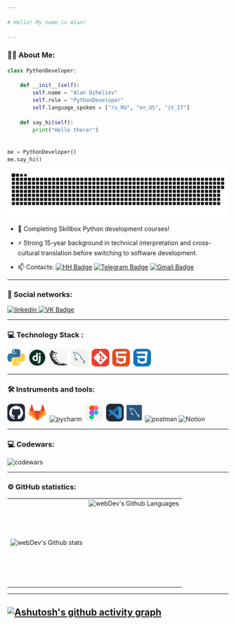 ```yaml
---

# Hello! My name is Alan!

---
```


### :man_technologist: About Me:

```python
class PythonDeveloper:

    def __init__(self):
        self.name = "Alan Dzheliev"
        self.role = "PythonDeveloper"
        self.language_spoken = ["ru_RU", "en_US", "it_IT"]

    def say_hi(self):
        print("Hello there!")


me = PythonDeveloper()
me.say_hi()
```

<p align="center">
 <img width="600" src="assets/github-snake.svg" alt="snake"/>
</p>

- :seedling: Completing Skillbox Python development courses!

- :zap: Strong 15-year background in technical interpretation and cross-cultural translation before switching to software development.

- :mailbox: Contacts: [![HH Badge](https://img.shields.io/badge/-hh.ru-critical?style=flat&&logoColor=white)](https://hh.ru/resume/b536aac6ff0c0e2eea0039ed1f6d4d434c5978) [![Telegram Badge](https://img.shields.io/badge/-alandzheliev-blue?style=flat&logo=Telegram&logoColor=white)](https://t.me/djalan84) [![Gmail Badge](https://img.shields.io/badge/-Gmail-red?style=flat&logo=Gmail&logoColor=white)](mailto:djalan84@gmail.com) 

---

### 🤝 Social networks:

  <div id="badges">
    <a href="https://www.linkedin.com/in/alandzheliev/" target="_blank">
      <img src="https://cdn-icons-png.flaticon.com/512/2504/2504799.png" width="40" height="40" alt="linkedin" />
    </a>
    <a href="https://vk.com/djalan84" target="_blank">
      <img src="https://cdn-icons-png.flaticon.com/512/145/145813.png" width="40" height="40" alt="VK Badge"/>
    </a>
  </div>

---

### 💻 Technology Stack :

<div>
    <img src="./assets/icons/python-icon.svg" title="python" alt="python" width="40" height="40"/>&nbsp
    <img src="./assets/icons/png-transparent-django-web-development-web-framework-python-software-framework-django-text-trademark-logo-thumbnail.png" title="django" alt="django" width="40" height="40"/>&nbsp
    <img src="./assets/icons/png-transparent-flask-representational-state-transfer-application-programming-interface-web-framework-python-schlenk-flask-white-monochrome-black-thumbnail.png" title="flask" alt="flask" width="40" height="40"/>&nbsp
    <img src="./assets/icons/MySQL-Light.svg" title="sql" alt="sql" width="40" height="40"/>&nbsp
    <img src="./assets/icons/Git.svg" title="git" alt="git" width="40" height="40"/>&nbsp
    <img src="./assets/icons/HTML.svg" title="html5" alt="html5" width="40" height="40"/>&nbsp
    <img src="./assets/icons/CSS.svg" title="css" alt="css" width="40" height="40"/>&nbsp
</div>

---

### 🛠 Instruments and tools:

<div>
    <img src="./assets/icons/Github-Dark.svg" title="github" alt="github" width="40" height="40"/>&nbsp;
    <img src="./assets/icons/gitlab-icon.svg" title="gitlab" alt="gitlab" width="40" height="40"/>&nbsp;
    <img src="https://upload.wikimedia.org/wikipedia/commons/1/1d/PyCharm_Icon.svg" title="pycharm" alt="pycharm" width="40" height="40"/>&nbsp;
    <img src="./assets/icons/Figma-Light.svg" title="figma" alt="figma" width="40" height="40"/>&nbsp;
    <img src="./assets/icons/VSCode-Dark.svg" title="vscode" alt="vscode" width="40" height="40"/>
    <img src="./assets/icons/mysqlworkbench_93532.svg" title="mysql-workbench" alt="mysql-workbench" width="40" height="40"/>
    <img src="https://www.vectorlogo.zone/logos/getpostman/getpostman-icon.svg" title="postman" alt="postman" width="40" height="40"/>
    <img src="https://upload.wikimedia.org/wikipedia/commons/e/e9/Notion-logo.svg" title="Notion" alt="Notion" width="40" height="40"/>&nbsp;
</div>

---

### 💻 Codewars:

![codewars](https://www.codewars.com/users/djalan84/badges/large)

---

### ⚙️ GitHub statistics:

<table>
  <tr>
    <td>
      <img align="left" src="http://github-readme-streak-stats.herokuapp.com?user=adzheliev&theme=dark&background=000000" alt="webDev's Github stats" />
    </td>
    <td>
      <img height="195px" align="right" alt="webDev's Github Languages" src="https://github-readme-stats-sigma-five.vercel.app/api/top-langs/?username=adzheliev&layout=compact&theme=vision-friendly-dark" />
    </td>
  </tr>
</table>

---

[![Ashutosh's github activity graph](https://github-readme-activity-graph.vercel.app/graph?username=adzheliev&theme=react)](https://github.com/ashutosh00710/github-readme-activity-graph)
---

